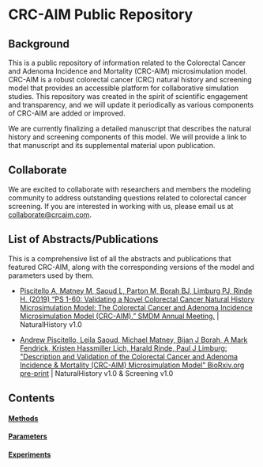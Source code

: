 # CRC-AIM Public Repository

## Background

This is a public repository of information related to the Colorectal Cancer and Adenoma Incidence and Mortality (CRC-AIM) microsimulation model. CRC-AIM is a robust colorectal cancer (CRC) natural history and screening model that provides an accessible platform for collaborative simulation studies. This repository was created in the spirit of scientific engagement and transparency, and we will update it periodically as various components of CRC-AIM are added or improved.

We are currently finalizing a detailed manuscript that describes the natural history and screening components of this model. We will provide a link to that manuscript and its supplemental material upon publication.

## Collaborate

We are excited to collaborate with researchers and members the modeling community to address outstanding questions related to colorectal cancer screening. If you are interested in working with us, please email us at collaborate@crcaim.com.

## List of Abstracts/Publications

This is a comprehensive list of all the abstracts and publications that featured CRC-AIM, along with the corresponding versions of the model and parameters used by them.

* [Piscitello A, Matney M, Saoud L, Parton M, Borah BJ, Limburg PJ, Rinde H. (2019) “PS 1-60: Validating a Novel Colorectal Cancer Natural History Microsimulation Model: The Colorectal Cancer and Adenoma Incidence Microsimulation Model (CRC-AIM).” SMDM Annual Meeting.](https://smdm.confex.com/smdm/2019/meetingapp.cgi/Paper/12716) | NaturalHistory v1.0

* [Andrew Piscitello, Leila Saoud, Michael Matney, Bijan J Borah, A Mark Fendrick, Kristen Hassmiller Lich, Harald Rinde, Paul J Limburg: "Description and Validation of the Colorectal Cancer and Adenoma Incidence & Mortality (CRC-AIM) Microsimulation Model"  BioRxiv.org pre-print](https://www.biorxiv.org/content/10.1101/2020.03.02.966838v1) | NaturalHistory v1.0 & Screening v1.0

## Contents

#### [Methods](https://github.com/CRCAIM/CRC-AIM-Public/tree/master/methods)
#### [Parameters](https://github.com/CRCAIM/CRC-AIM-Public/tree/master/parameters)
#### [Experiments](https://github.com/CRCAIM/CRC-AIM-Public/tree/master/experiments)
